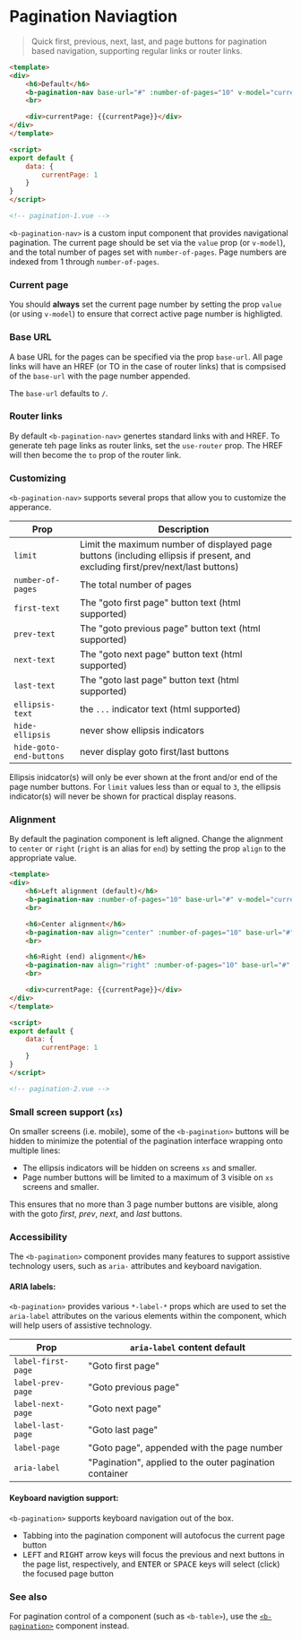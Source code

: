 # Pagination Naviagtion

> Quick first, previous, next, last, and page buttons for pagination based navigation, supporting
regular links or router links.

```html
<template>
<div>
    <h6>Default</h6>
    <b-pagination-nav base-url="#" :number-of-pages="10" v-model="currentPage" />
    <br>

    <div>currentPage: {{currentPage}}</div>
</div>    
</template>

<script>
export default {
    data: {
        currentPage: 1
    }
}
</script>

<!-- pagination-1.vue -->
```

`<b-pagination-nav>` is a custom input component that provides navigational
pagination. The current page should be set via the `value` prop (or `v-model`),
and the total number of pages set with `number-of-pages`. Page numbers are indexed
from 1 through `number-of-pages`.

### Current page
You should **always** set the current page number by setting the prop `value` (or
using `v-model`) to ensure that correct active page number is highligted.


### Base URL
A base URL for the pages can be specified via the prop `base-url`.  All page links
will have an HREF (or TO in the case of router links) that is compsised of the 
`base-url` with the page number appended.

The `base-url` defaults to `/`.


### Router links
By default `<b-pagination-nav>` genertes standard links with and HREF. To generate
teh page links as router links, set the `use-router` prop.  The HREF will then become
the `to` prop of the router link.


### Customizing
`<b-pagination-nav>` supports several props that allow you to customize the apperance.

| Prop | Description
| ---- | -----------
| `limit` | Limit the maximum number of displayed page buttons (including ellipsis if present, and excluding first/prev/next/last buttons)
| `number-of-pages` | The total number of pages
| `first-text` | The "goto first page" button text (html supported)
| `prev-text` | The "goto previous page" button text (html supported)
| `next-text` | The "goto next page" button text (html supported)
| `last-text` | The "goto last page" button text (html supported)
| `ellipsis-text` | the `...` indicator text (html supported)
| `hide-ellipsis` | never show ellipsis indicators
| `hide-goto-end-buttons` | never display goto first/last buttons

Ellipsis inidcator(s) will only be ever shown at the front and/or end of
the page number buttons. For `limit` values less than or equal to `3`, the ellipsis
indicator(s) will never be shown for practical display reasons.

### Alignment
By default the pagination component is left aligned. Change the alignment to
`center` or `right` (`right` is an alias for `end`) by setting the prop
`align` to the appropriate value.

```html
<template>
<div>
    <h6>Left alignment (default)</h6>
    <b-pagination-nav :number-of-pages="10" base-url="#" v-model="currentPage" />
    <br>

    <h6>Center alignment</h6>
    <b-pagination-nav align="center" :number-of-pages="10" base-url="#" v-model="currentPage" />
    <br>

    <h6>Right (end) alignment</h6>
    <b-pagination-nav align="right" :number-of-pages="10" base-url="#" v-model="currentPage" />
    <br>

    <div>currentPage: {{currentPage}}</div>
</div>    
</template>

<script>
export default {
    data: {
        currentPage: 1
    }
}
</script>

<!-- pagination-2.vue -->
```


### Small screen support (`xs`)
On smaller screens (i.e. mobile), some of the `<b-pagination>` buttons will be hidden to
minimize the potential of the pagination interface wrapping onto multiple lines:

- The ellipsis indicators will be hidden on screens `xs` and smaller.
- Page number buttons will be limited to a maximum of 3 visible on `xs` screens and smaller.

This ensures that no more than 3 page number buttons are visible,
along with the goto _first_, _prev_, _next_, and _last_ buttons.


### Accessibility
The `<b-pagination>` component provides many features to support assistive technology users,
such as `aria-` attributes and keyboard navigation.

#### ARIA labels:
`<b-pagination>` provides various `*-label-*` props which are used to set the `aria-label`
attributes on the various elements within the component, which will help users of
assistive technology.

| Prop | `aria-label` content default
| ---- | -----------
| `label-first-page` | "Goto first page"
| `label-prev-page` | "Goto previous page"
| `label-next-page` | "Goto next page"
| `label-last-page` | "Goto last page"
| `label-page` | "Goto page", appended with the page number
| `aria-label` | "Pagination", applied to the outer pagination container

#### Keyboard navigtion support:
`<b-pagination>` supports keyboard navigation out of the box.
- Tabbing into the pagination component will autofocus the current page button
- <kbd>LEFT</kbd> and <kbd>RIGHT</kbd> arrow keys will focus the previous and next buttons in the page
list, respectively, and <kbd>ENTER</kbd> or <kbd>SPACE</kbd> keys will select (click) the focused page button


### See also
For pagination control of a component (such as `<b-table>`), use the
[`<b-pagination>`](./pagination) component instead.


